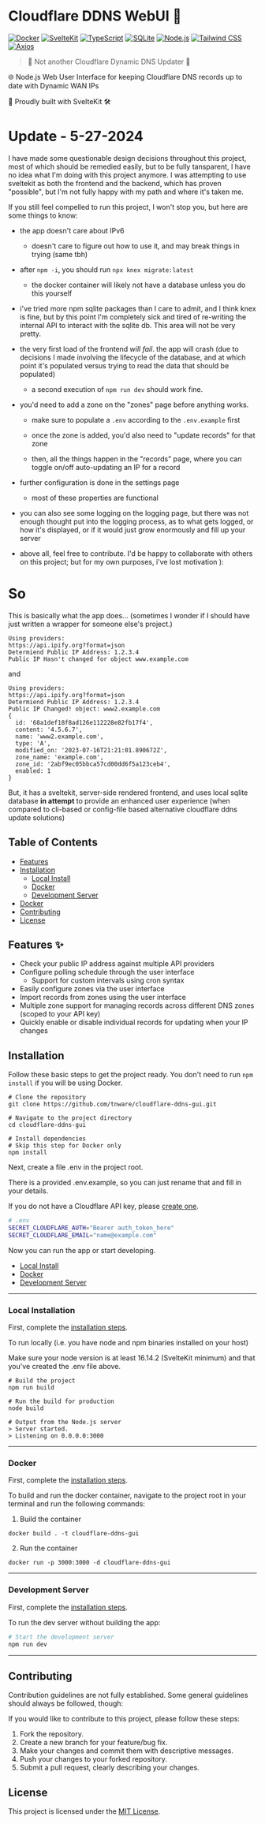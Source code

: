 # Cloudflare DDNS WebUI 🚀

[![Docker](https://img.shields.io/badge/Docker-🐳-blue?logo=docker)](https://docker.com/)
[![SvelteKit](https://img.shields.io/badge/SvelteKit-1.20.4-orange?logo=svelte)](https://svelte.dev/)
[![TypeScript](https://img.shields.io/badge/TypeScript-5.0.0-blue?logo=typescript)](https://www.typescriptlang.org/)
[![SQLite](https://img.shields.io/badge/SQLite-3-<COLOR>?logo=sqlite)](https://www.sqlite.org/index.html)
[![Node.js](https://img.shields.io/badge/Node.js-16.14.2-green?logo=node.js)](https://nodejs.org/)
[![Tailwind CSS](https://img.shields.io/badge/Tailwind%20CSS-3.3.2-teal?logo=tailwind-css)](https://tailwindcss.com/)
[![Axios](https://img.shields.io/badge/Axios-1.4.0-purple?logo=axios)](https://axios-http.com/)

> 🌟 Not another Cloudflare Dynamic DNS Updater 🌟

🌐 Node.js Web User Interface for keeping Cloudflare DNS records up to date with Dynamic WAN IPs

🔨 Proudly built with SvelteKit 🛠️

# Update - 5-27-2024

I have made some questionable design decisions throughout this project, most of which should be remedied easily, but to be fully tansparent, I have no idea what I'm doing with this project anymore. I was attempting to use sveltekit as both the frontend and the backend, which has proven "possible", but I'm not fully happy with my path and where it's taken me.

If you still feel compelled to run this project, I won't stop you, but here are some things to know:

- the app doesn't care about IPv6
  - doesn't care to figure out how to use it, and may break things in trying (same tbh)

- after `npm -i`, you should run `npx knex migrate:latest`
  - the docker container will likely not have a database unless you do this yourself

- i've tried more npm sqlite packages than I care to admit, and I think knex is fine, but by this point I'm completely sick and tired of re-writing the internal API to interact with the sqlite db. This area will not be very pretty.

- the very first load of the frontend *will fail*. the app will crash (due to decisions I made involving the lifecycle of the database, and at which point it's populated versus trying to read the data that should be populated)

  - a second execution of `npm run dev` should work fine.

- you'd need to add a zone on the "zones" page before anything works.

  - make sure to populate a `.env` according to the `.env.example` first

  - once the zone is added, you'd also need to "update records" for that zone

  - then, all the things happen in the "records" page, where you can toggle on/off auto-updating an IP for a record

- further configuration is done in the settings page
  - most of these properties are functional

- you can also see some logging on the logging page, but there was not enough thought put into the logging process, as to what gets logged, or how it's displayed, or if it would just grow enormously and fill up your server

- above all, feel free to contribute. I'd be happy to collaborate with others on this project; but for my own purposes, i've lost motivation ):

# So

This is basically what the app does... (sometimes I wonder if I should have just written a wrapper for someone else's project.)

```
Using providers:
https://api.ipify.org?format=json
Determiend Public IP Address: 1.2.3.4
Public IP Hasn't changed for object www.example.com
```

and

```
Using providers:
https://api.ipify.org?format=json
Determiend Public IP Address: 1.2.3.4
Public IP Changed! object: www2.example.com
{
  id: '68a1def18f8ad126e112228e82fb17f4',
  content: '4.5.6.7',
  name: 'www2.example.com',
  type: 'A',
  modified_on: '2023-07-16T21:21:01.890672Z',
  zone_name: 'example.com',
  zone_id: '2abf9ec05bbca57cd00dd6f5a123ceb4',
  enabled: 1
}
```

But, it has a sveltekit, server-side rendered frontend, and uses local sqlite database  **in attempt** to provide an enhanced user experience (when compared to cli-based or config-file based alternative cloudflare ddns update solutions)

## Table of Contents

- [Features](#features)
- [Installation](#installation)
  - [Local Install](#local-installation)
  - [Docker](#docker)
  - [Development Server](#development-server)
- [Docker](#docker)
- [Contributing](#contributing)
- [License](#license)

## Features ✨

- Check your public IP address against multiple API providers
- Configure polling schedule through the user interface
  - Support for custom intervals using cron syntax
- Easily configure zones via the user interface
- Import records from zones using the user interface
- Multiple zone support for managing records across different DNS zones (scoped to your API key)
- Quickly enable or disable individual records for updating when your IP changes

## Installation

Follow these basic steps to get the project ready. You don't need to run `npm install` if you will be using Docker.

```shell
# Clone the repository
git clone https://github.com/tnware/cloudflare-ddns-gui.git

# Navigate to the project directory
cd cloudflare-ddns-gui

# Install dependencies
# Skip this step for Docker only
npm install
```

Next, create a file .env in the project root.

There is a provided .env.example, so you can just rename that and fill in your details.

If you do not have a Cloudflare API key, please [create one](https://dash.cloudflare.com/profile/api-tokens).

```bash
# .env
SECRET_CLOUDFLARE_AUTH="Bearer auth_token_here"
SECRET_CLOUDFLARE_EMAIL="name@example.com"
```

Now you can run the app or start developing.

- [Local Install](#local-installation)
- [Docker](#docker)
- [Development Server](#development-server)

---

### Local Installation

First, complete the [installation steps](#installation).

To run locally (i.e. you have node and npm binaries installed on your host)

Make sure your node version is at least 16.14.2 (SvelteKit minimum) and that you've created the .env file above.

```shell
# Build the project
npm run build

# Run the build for production
node build

# Output from the Node.js server
> Server started.
> Listening on 0.0.0.0:3000
```

---

### Docker

First, complete the [installation steps](#installation).

To build and run the docker container, navigate to the project root in your terminal and run the following commands:

1. Build the container

```docker
docker build . -t cloudflare-ddns-gui
```

2. Run the container

```docker
docker run -p 3000:3000 -d cloudflare-ddns-gui
```

---

### Development Server

First, complete the [installation steps](#installation).

To run the dev server without building the app:

```bash
# Start the development server
npm run dev
```

---

## Contributing

Contribution guidelines are not fully established. Some general guidelines should always be followed, though:

If you would like to contribute to this project, please follow these steps:

1. Fork the repository.
2. Create a new branch for your feature/bug fix.
3. Make your changes and commit them with descriptive messages.
4. Push your changes to your forked repository.
5. Submit a pull request, clearly describing your changes.

## License

This project is licensed under the [MIT License](LICENSE).
